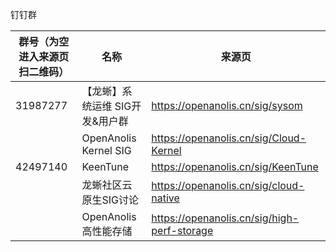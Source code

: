 钉钉群

| 群号（为空进入来源页扫二维码） | 名称 | 来源页 |
| - | - | - |
| 31987277 | 【龙蜥】系统运维 SIG开发&用户群 | https://openanolis.cn/sig/sysom |
| | OpenAnolis Kernel SIG | https://openanolis.cn/sig/Cloud-Kernel |
| 42497140 | KeenTune | https://openanolis.cn/sig/KeenTune |
| | 龙蜥社区云原生SIG讨论 | https://openanolis.cn/sig/cloud-native |
| | OpenAnolis高性能存储 | https://openanolis.cn/sig/high-perf-storage |

